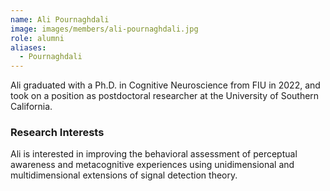 ```yaml
---
name: Ali Pournaghdali
image: images/members/ali-pournaghdali.jpg
role: alumni
aliases:
  - Pournaghdali
---
```


Ali graduated with a Ph.D. in Cognitive Neuroscience from FIU in 2022, and took on a position as postdoctoral researcher at the University of Southern California.


### Research Interests
Ali is interested in improving the behavioral assessment of perceptual awareness and metacognitive experiences using unidimensional and multidimensional extensions of signal detection theory.